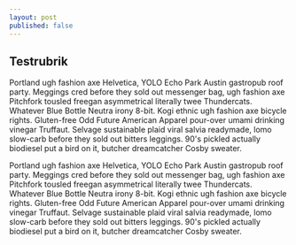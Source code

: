 ```yaml
---
layout: post
published: false
---
```


## Testrubrik

Portland ugh fashion axe Helvetica, YOLO Echo Park Austin gastropub roof party. Meggings cred before they sold out messenger bag, ugh fashion axe Pitchfork tousled freegan asymmetrical literally twee Thundercats. Whatever Blue Bottle Neutra irony 8-bit. Kogi ethnic ugh fashion axe bicycle rights. Gluten-free Odd Future American Apparel pour-over umami drinking vinegar Truffaut. Selvage sustainable plaid viral salvia readymade, lomo slow-carb before they sold out bitters leggings. 90's pickled actually biodiesel put a bird on it, butcher dreamcatcher Cosby sweater.

Portland ugh fashion axe Helvetica, YOLO Echo Park Austin gastropub roof party. Meggings cred before they sold out messenger bag, ugh fashion axe Pitchfork tousled freegan asymmetrical literally twee Thundercats. Whatever Blue Bottle Neutra irony 8-bit. Kogi ethnic ugh fashion axe bicycle rights. Gluten-free Odd Future American Apparel pour-over umami drinking vinegar Truffaut. Selvage sustainable plaid viral salvia readymade, lomo slow-carb before they sold out bitters leggings. 90's pickled actually biodiesel put a bird on it, butcher dreamcatcher Cosby sweater.
